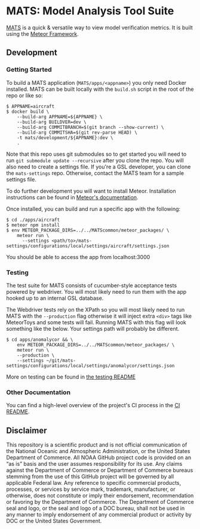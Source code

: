 # MATS: Model Analysis Tool Suite

[MATS](https://gsl.noaa.gov/mats/) is a quick & versatile way to view model verification metrics. It is built using the [Meteor Framework](https://docs.meteor.com/).

## Development

### Getting Started
To build a MATS application (`MATS/apps/<appname>`) you only need Docker installed. MATS can be built locally with the `build.sh` script in the root of the repo or like so:

```console
$ APPNAME=aircraft
$ docker build \
    --build-arg APPNAME=${APPNAME} \
    --build-arg BUILDVER=dev \
    --build-arg COMMITBRANCH=$(git branch --show-current) \
    --build-arg COMMITSHA=$(git rev-parse HEAD) \
    -t mats/development/${APPNAME}:dev \
    .
```

Note that this repo uses git submodules so to get started you will need to run `git submodule update --recursive` after you clone the repo. You will also need to create a settings file. If you're a GSL developer, you can clone the `mats-settings` repo. Otherwise, contact the MATS team for a sample settings file.

To do further development you will want to install Meteor. Installation instructions can be found in [Meteor's documentation](https://docs.meteor.com/install.html).

Once installed, you can build and run a specific app with the following:

```console
$ cd ./apps/aircraft
$ meteor npm install
$ env METEOR_PACKAGE_DIRS=../../MATScommon/meteor_packages/ \
    meteor run \
      --settings <path/to>/mats-settings/configurations/local/settings/aircraft/settings.json
```

You should be able to access the app from localhost:3000

### Testing

The test suite for MATS consists of cucumber-style acceptance tests powered by webdriver. You will most likely need to run them with the app hooked up to an internal GSL database.

The Webdriver tests rely on the XPath so you will most likely need to run MATS with the `--production` flag otherwise it will inject extra `<div>` tags like MeteorToys and some tests will fail. Running MATS with this flag will look something like the below. Your settings path will probably be different.

```console
$ cd apps/anomalycor && \
    env METEOR_PACKAGE_DIRS=../../MATScommon/meteor_packages/ \
    meteor run \
    --production \
    --settings ~/git/mats-settings/configurations/local/settings/anomalycor/settings.json
```

More on testing can be found in [the testing README](./tests/README.md)

### Other Documentation

You can find a high-level overview of the project's CI process in the [CI README](./.github/README.md).

## Disclaimer

This repository is a scientific product and is not official communication of the National Oceanic and Atmospheric Administration, or the United States Department of Commerce. All NOAA GitHub project code is provided on an “as is” basis and the user assumes responsibility for its use. Any claims against the Department of Commerce or Department of Commerce bureaus stemming from the use of this GitHub project will be governed by all applicable Federal law. Any reference to specific commercial products, processes, or services by service mark, trademark, manufacturer, or otherwise, does not constitute or imply their endorsement, recommendation or favoring by the Department of Commerce. The Department of Commerce seal and logo, or the seal and logo of a DOC bureau, shall not be used in any manner to imply endorsement of any commercial product or activity by DOC or the United States Government.
